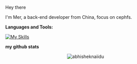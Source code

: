 Hey there

I'm Mer, a back-end developer from China, focus on cephfs.

**Languages and Tools:**

[![My Skills](https://skillicons.dev/icons?i=cpp,git,docker,vim)](https://skillicons.dev)

**my github stats**

<p align="center"> <img src="https://github-readme-stats.vercel.app/api?username=Mer1997&show_icons=true&theme=gotham" alt="abhisheknaiidu" />
  
<!---
Mer1997/Mer1997 is a ✨ special ✨ repository because its `README.md` (this file) appears on your GitHub profile.
You can click the Preview link to take a look at your changes.
--->
